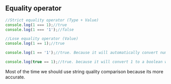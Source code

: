 ## Equality operator

```javascript
//Strict equality operator (Type + Value)
console.log(1 === 1);//true
console.log(1 === '1');//false

//Lose equality operator (Value)
console.log(1 == 1);//true

console.log(1 == '1');//true. Because it will automatically convert number 1 to string '1' and compare.

console.log(true == 1);//true. because it will convert 1 to a boolean which is true.
```

Most of the time we should use string quality comparison because its more accurate.
